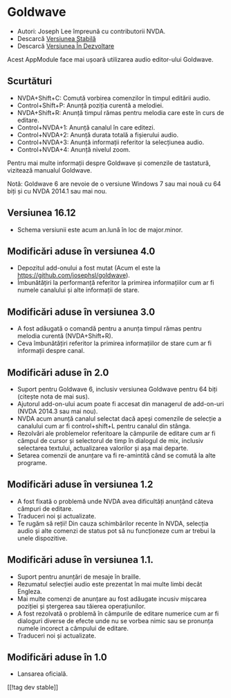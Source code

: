 # Goldwave #

* Autori: Joseph Lee împreună cu contributorii NVDA.
* Descarcă [Versiunea Stabilă][1]
* Descarcă [Versiunea În Dezvoltare][2]

Acest AppModule face mai ușoară utilizarea audio editor-ului Goldwave.

## Scurtături ##

* NVDA+Shift+C: Comută vorbirea comenzilor în timpul editării audio.
* Control+Shift+P: Anunță poziția curentă a melodiei.
* NVDA+Shift+R: Anunță timpul rămas pentru melodia care este în curs de
  editare.
* Control+NVDA+1: Anunță canalul în care editezi.
* Control+NVDA+2: Anunță durata totală a fișierului audio.
* Control+NVDA+3: Anunță informații referitor la selecțiunea audio.
* Control+NVDA+4: Anunță nivelul zoom.

Pentru mai multe informații despre Goldwave și comenzile de tastatură,
vizitează manualul Goldwave.

Notă: Goldwave 6 are nevoie de o versiune Windows 7 sau mai nouă cu 64 biți
și cu NVDA 2014.1 sau mai nou.

## Versiunea 16.12

* Schema versiunii este acum an.lună în loc de major.minor.

## Modificări aduse în versiunea 4.0

* Depozitul add-onului a fost mutat (Acum el este la
  https://github.com/josephsl/goldwave).
* Îmbunătățiri la performanță referitor la primirea informațiilor cum ar fi
  numele canalului și alte informații de stare.

## Modificări aduse în versiunea 3.0

* A fost adăugată  o comandă pentru a anunța timpul rămas pentru melodia
  curentă (NVDA+Shift+R).
* Ceva îmbunătățiri referitor la primirea informațiilor de stare cum ar fi
  informații despre canal.

## Modificări aduse în 2.0

* Suport pentru Goldwave 6, inclusiv versiunea Goldwave pentru 64 biți
  (citește nota de mai sus).
* Ajutorul add-on-ului acum poate fi accesat din managerul de add-on-uri
  (NVDA 2014.3 sau mai nou).
* NVDA acum anunță canalul selectat dacă apeși comenzile de selecție a
  canalului cum ar fi control+shift+L pentru canalul din stânga.
* Rezolvări ale problemelor referitoare la câmpurile de editare cum ar fi
  câmpul de cursor și selectorul de timp în dialogul de mix, inclusiv
  selectarea textului, actualizarea valorilor și așa mai departe.
* Setarea comenzii de anunțare va fi re-amintită când se comută la alte
  programe.

## Modificări aduse în versiunea 1.2

* A fost fixată o problemă unde NVDA avea dificultăți anunțând câteva
  câmpuri de editare.
* Traduceri noi și actualizate.
* Te rugăm să reții! Din cauza schimbărilor recente în NVDA, selecția audio
  și alte comenzi de status pot să nu funcționeze cum ar trebui la unele
  dispozitive.

## Modificări aduse în versiunea 1.1.

* Suport pentru anunțări de mesaje în braille.
* Rezumatul selecției audio este prezentat în mai multe limbi decât Engleza.
* Mai multe comenzi de anunțare au fost adăugate incusiv mișcarea poziției
  și ștergerea sau tăierea operațiunilor.
* A fost rezolvată o problemă în câmpurile de editare numerice cum ar fi
  dialoguri diverse de efecte unde nu se vorbea nimic sau se pronunța numele
  incorect a câmpului de editare.
* Traduceri noi și actualizate.

## Modificări aduse în 1.0

* Lansarea oficială.

[[!tag dev stable]]

[1]: https://addons.nvda-project.org/files/get.php?file=gwv

[2]: https://addons.nvda-project.org/files/get.php?file=gwv-dev
